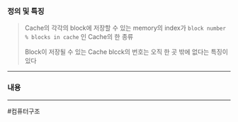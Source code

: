 ### 정의 및 특징
>Cache의 각각의 block에 저장할 수 있는 memory의 index가
>`block number % blocks in cache` 인 Cache의 한 종류
>
>Block이 저장될 수 있는 Cache blcck의 번호는 오직 한 곳 밖에 없다는 특징이 있다
---
###  내용


---
#컴퓨터구조 